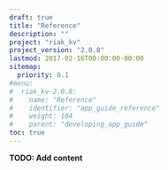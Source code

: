 ```yaml
---
draft: true
title: "Reference"
description: ""
project: "riak_kv"
project_version: "2.0.8"
lastmod: 2017-02-16T00:00:00-00:00
sitemap:
  priority: 0.1
#menu:
#  riak_kv-2.0.8:
#    name: "Reference"
#    identifier: "app_guide_reference"
#    weight: 104
#    parent: "developing_app_guide"
toc: true
---
```


**TODO: Add content**
